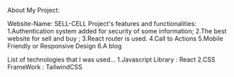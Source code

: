 About My Project:

Website-Name: SELL-CELL
Project's features and functionalities:
1.Authentication system added for security of some information;
2.The best website for sell and buy ;
3.React router is used.
4.Call to Actions
5.Mobile Friendly or Responsive Design
6.A blog


List of technologies that I was used...
1.Javascript Library : React
2.CSS FrameWork : TailwindCSS
